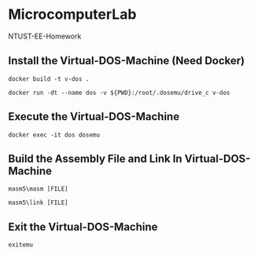 # MicrocomputerLab

NTUST-EE-Homework

## Install the Virtual-DOS-Machine (Need Docker)

`docker build -t v-dos .`

`docker run -dt --name dos -v ${PWD}:/root/.dosemu/drive_c v-dos`

## Execute the Virtual-DOS-Machine

`docker exec -it dos dosemu`

## Build the Assembly File and Link In Virtual-DOS-Machine

`masm5\masm [FILE]`

`masm5\link [FILE]`

## Exit the Virtual-DOS-Machine

`exitemu`